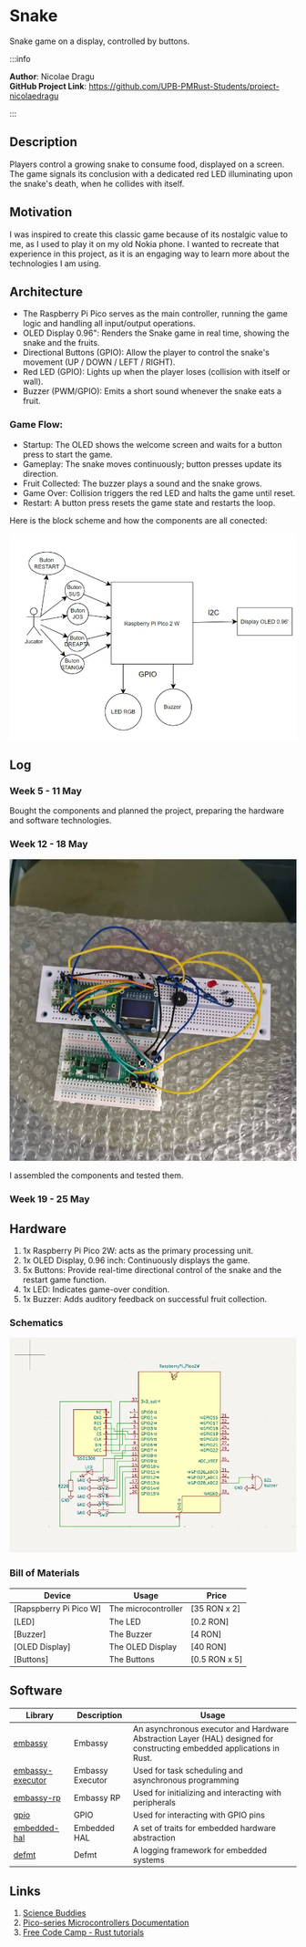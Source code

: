 # Snake

Snake game on a display, controlled by buttons.

:::info

**Author**: Nicolae Dragu \
**GitHub Project Link**: https://github.com/UPB-PMRust-Students/proiect-nicolaedragu

:::



## Description

Players control a growing snake to consume food, displayed on a screen. The game signals its conclusion with a dedicated red LED illuminating upon the snake's death, when he collides with itself.

## Motivation

I was inspired to create this classic game because of its nostalgic value to me, as I used to play it on my old Nokia phone. I wanted to recreate that experience in this project, as it is an engaging way to learn more about the technologies I am using.

## Architecture 

+ The Raspberry Pi Pico serves as the main controller, running the game logic and handling all input/output operations.
+ OLED Display 0.96": Renders the Snake game in real time, showing the snake and the fruits.
+ Directional Buttons (GPIO): Allow the player to control the snake's movement (UP / DOWN / LEFT / RIGHT).
+ Red LED (GPIO): Lights up when the player loses (collision with itself or wall).
+ Buzzer (PWM/GPIO): Emits a short sound whenever the snake eats a fruit.

### Game Flow:

- Startup: The OLED shows the welcome screen and waits for a button press to start the game.
- Gameplay: The snake moves continuously; button presses update its direction.
- Fruit Collected: The buzzer plays a sound and the snake grows.
- Game Over: Collision triggers the red LED and halts the game until reset.
- Restart: A button press resets the game state and restarts the loop.

Here is the block scheme and how the components are all conected:

![schema](schema.webp)

## Log

### Week 5 - 11 May

Bought the components and planned the project, preparing the hardware and software technologies.

### Week 12 - 18 May

![proiect_hardware](proiect_hardware.webp)

I assembled the components and tested them.

### Week 19 - 25 May

## Hardware

1. 1x Raspberry Pi Pico 2W: acts as the primary processing unit.
2. 1x OLED Display, 0.96 inch: Continuously displays the game.
3. 5x Buttons: Provide real-time directional control of the snake and the restart game function.
4. 1x LED: Indicates game-over condition.
5. 1x Buzzer: Adds auditory feedback on successful fruit collection.

### Schematics

![kicad1](kicad1.webp)

### Bill of Materials

| Device | Usage | Price |
|--------|--------|-------|
| [Rapspberry Pi Pico W] | The microcontroller | [35 RON x 2] |
| [LED] | The LED | [0.2 RON] |
| [Buzzer] | The Buzzer | [4 RON] |
| [OLED Display] | The OLED Display | [40 RON] |
| [Buttons] | The Buttons | [0.5 RON x 5] |

## Software

| Library | Description | Usage |
|---------|-------------|-------|
| [embassy](https://github.com/embassy-rs/embassy) | Embassy | An asynchronous executor and Hardware Abstraction Layer (HAL) designed for constructing embedded applications in Rust. |
| [embassy-executor](https://docs.embassy.dev/embassy-executor/git/std/index.html)|Embassy Executor | Used for task scheduling and asynchronous programming|
|[embassy-rp](https://docs.embassy.dev/embassy-rp/git/rp2040/index.html)| Embassy RP | Used for initializing and interacting with peripherals |
|[gpio](https://docs.embassy.dev/embassy-stm32/git/stm32c011d6/gpio/index.html)|GPIO |Used for interacting with GPIO pins |
|[embedded-hal](https://docs.rs/embedded-hal/latest/embedded_hal/index.html)|Embedded HAL | A set of traits for embedded hardware abstraction |
|[defmt](https://docs.rs/defmt/latest/defmt/index.html)|Defmt | A logging framework for embedded systems |



## Links

1. [Science Buddies](https://www.youtube.com/@Science.Buddies)
2. [Pico-series Microcontrollers Documentation](https://www.raspberrypi.com/documentation/microcontrollers/pico-series.html)
3. [Free Code Camp - Rust tutorials](https://www.freecodecamp.org/news/tag/rust/)
